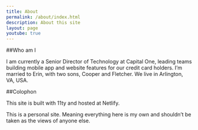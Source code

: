```yaml
---
title: About
permalink: /about/index.html
description: About this site
layout: page
youtube: true
---
```


##Who am I

I am currently a Senior Director of Technology at Capital One, leading teams building mobile app and website features for our credit card holders. I’m married to Erin, with two sons, Cooper and Fletcher. We live in Arlington, VA, USA.

##Colophon

This site is built with 11ty and hosted at Netlify.

This is a personal site. Meaning everything here is my own and shouldn’t be taken as the views of anyone else.